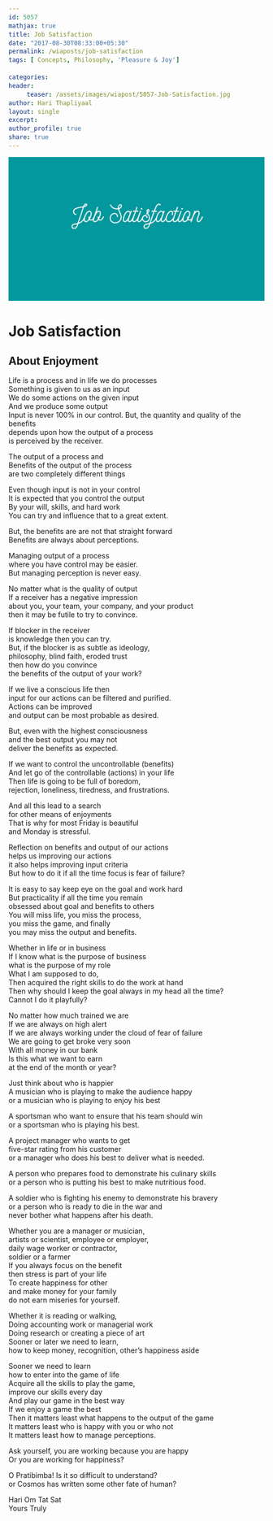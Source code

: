 ```yaml
--- 
id: 5057
mathjax: true  
title: Job Satisfaction
date: "2017-08-30T08:33:00+05:30"
permalink: /wiaposts/job-satisfaction
tags: [ Concepts, Philosophy, 'Pleasure & Joy']    

categories: 
header:
     teaser: /assets/images/wiapost/5057-Job-Satisfaction.jpg
author: Hari Thapliyaal 
layout: single 
excerpt:  
author_profile: true 
share: true 
---
```


![Job Satisfaction](/assets/images/wiapost/5057-Job-Satisfaction.jpg)     
   
# Job Satisfaction
## About Enjoyment    
   
Life is a process and in life we do processes     
Something is given to us as an input     
We do some actions on the given input     
And we produce some output     
Input is never 100% in our control. But, the quantity and quality of the benefits     
depends upon how the output of a process     
is perceived by the receiver.    
    
The output of a process and     
Benefits of the output of the process     
are two completely different things    
    
Even though input is not in your control     
It is expected that you control the output     
By your will, skills, and hard work     
You can try and influence that to a great extent.    
    
But, the benefits are are not that straight forward     
Benefits are always about perceptions.    
    
Managing output of a process     
where you have control may be easier.     
But managing perception is never easy.    
    
No matter what is the quality of output     
If a receiver has a negative impression     
about you, your team, your company, and your product     
then it may be futile to try to convince.    
    
If blocker in the receiver     
is knowledge then you can try.     
But, if the blocker is as subtle as ideology,     
philosophy, blind faith, eroded trust     
then how do you convince     
the benefits of the output of your work?    
    
If we live a conscious life then     
input for our actions can be filtered and purified.     
Actions can be improved     
and output can be most probable as desired.    
    
But, even with the highest consciousness     
and the best output you may not     
deliver the benefits as expected.    
    
If we want to control the uncontrollable (benefits)     
And let go of the controllable (actions) in your life     
Then life is going to be full of boredom,     
rejection, loneliness, tiredness, and frustrations.    
    
And all this lead to a search     
for other means of enjoyments     
That is why for most Friday is beautiful     
and Monday is stressful.    
    
Reflection on benefits and output of our actions     
helps us improving our actions     
it also helps improving input criteria     
But how to do it if all the time focus is fear of failure?    
    
It is easy to say keep eye on the goal and work hard     
But practicality if all the time you remain     
obsessed about goal and benefits to others     
You will miss life, you miss the process,     
you miss the game, and finally     
you may miss the output and benefits.    
    
Whether in life or in business     
If I know what is the purpose of business     
what is the purpose of my role     
What I am supposed to do,     
Then acquired the right skills to do the work at hand     
Then why should I keep the goal always in my head all the time?     
Cannot I do it playfully?    
    
No matter how much trained we are     
If we are always on high alert     
If we are always working under the cloud of fear of failure     
We are going to get broke very soon     
With all money in our bank     
Is this what we want to earn     
at the end of the month or year?    
    
Just think about who is happier     
A musician who is playing to make the audience happy     
or a musician who is playing to enjoy his best    
    
A sportsman who want to ensure that his team should win     
or a sportsman who is playing his best.    
    
A project manager who wants to get     
five-star rating from his customer     
or a manager who does his best to deliver what is needed.    
    
A person who prepares food to demonstrate his culinary skills     
or a person who is putting his best to make nutritious food.    
    
A soldier who is fighting his enemy to demonstrate his bravery     
or a person who is ready to die in the war and     
never bother what happens after his death.    
    
Whether you are a manager or musician,     
artists or scientist, employee or employer,     
daily wage worker or contractor,     
soldier or a farmer     
If you always focus on the benefit     
then stress is part of your life     
To create happiness for other     
and make money for your family     
do not earn miseries for yourself.    
    
Whether it is reading or walking,     
Doing accounting work or managerial work     
Doing research or creating a piece of art     
Sooner or later we need to learn,     
how to keep money, recognition, other’s happiness aside    
    
Sooner we need to learn     
how to enter into the game of life     
Acquire all the skills to play the game,     
improve our skills every day     
And play our game in the best way     
If we enjoy a game the best     
Then it matters least what happens to the output of the game     
It matters least who is happy with you or who not     
It matters least how to manage perceptions.    
    
Ask yourself, you are working because you are happy     
Or you are working for happiness?    
    
O Pratibimba! Is it so difficult to understand?     
or Cosmos has written some other fate of human?    
    
Hari Om Tat Sat     
Yours Truly    
